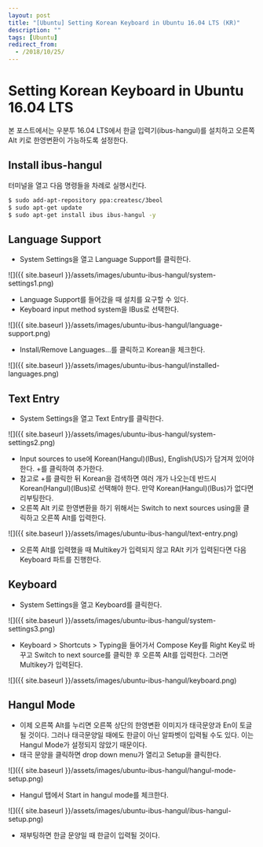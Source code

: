 ```yaml
---
layout: post
title: "[Ubuntu] Setting Korean Keyboard in Ubuntu 16.04 LTS (KR)"
description: ""
tags: [Ubuntu]
redirect_from:
  - /2018/10/25/
---
```


# Setting Korean Keyboard in Ubuntu 16.04 LTS

본 포스트에서는 우분투 16.04 LTS에서 한글 입력기(ibus-hangul)를 설치하고 오른쪽 Alt 키로 한영변환이 가능하도록 설정한다.

## Install ibus-hangul

터미널을 열고 다음 명령들을 차례로 실행시킨다.

```sh
$ sudo add-apt-repository ppa:createsc/3beol
$ sudo apt-get update
$ sudo apt-get install ibus ibus-hangul -y
```

## Language Support

* System Settings을 열고 Language Support를 클릭한다.

![]({{ site.baseurl }}/assets/images/ubuntu-ibus-hangul/system-settings1.png)

* Language Support를 들어갔을 때 설치를 요구할 수 있다.
* Keyboard input method system을 IBus로 선택한다.

![]({{ site.baseurl }}/assets/images/ubuntu-ibus-hangul/language-support.png)

* Install/Remove Languages...를 클릭하고 Korean을 체크한다.

![]({{ site.baseurl }}/assets/images/ubuntu-ibus-hangul/installed-languages.png)

## Text Entry

* System Settings을 열고 Text Entry를 클릭한다.

![]({{ site.baseurl }}/assets/images/ubuntu-ibus-hangul/system-settings2.png)

* Input sources to use에 Korean(Hangul)(IBus), English(US)가 담겨져 있어야 한다. +를 클릭하여 추가한다.
* 참고로 +를 클릭한 뒤 Korean을 검색하면 여러 개가 나오는데 반드시 Korean(Hangul)(IBus)로 선택해야 한다. 만약 Korean(Hangul)(IBus)가 없다면 리부팅한다.
* 오른쪽 Alt 키로 한영변환을 하기 위해서는 Switch to next sources using을 클릭하고 오른쪽 Alt를 입력한다.

![]({{ site.baseurl }}/assets/images/ubuntu-ibus-hangul/text-entry.png)

* 오른쪽 Alt를 입력했을 때 Multikey가 입력되지 않고 RAlt 키가 입력된다면 다음 Keyboard 파트를 진행한다.

## Keyboard

* System Settings을 열고 Keyboard를 클릭한다.

![]({{ site.baseurl }}/assets/images/ubuntu-ibus-hangul/system-settings3.png)

* Keyboard > Shortcuts > Typing을 들어가서 Compose Key를 Right Key로 바꾸고 Switch to next source를 클릭한 후 오른쪽 Alt를 입력한다. 그러면 Multikey가 입력된다.

![]({{ site.baseurl }}/assets/images/ubuntu-ibus-hangul/keyboard.png)

## Hangul Mode

* 이제 오른쪽 Alt를 누리면 오른쪽 상단의 한영변환 이미지가 태극문양과 En이 토글될 것이다. 그러나 태극문양일 때에도 한글이 아닌 알파벳이 입력될 수도 있다. 이는 Hangul Mode가 설정되지 않았기 때문이다.
* 태극 문양을 클릭하면 drop down menu가 열리고 Setup을 클릭한다.

![]({{ site.baseurl }}/assets/images/ubuntu-ibus-hangul/hangul-mode-setup.png)

* Hangul 탭에서 Start in hangul mode를 체크한다.

![]({{ site.baseurl }}/assets/images/ubuntu-ibus-hangul/ibus-hangul-setup.png)

* 재부팅하면 한글 문양일 때 한글이 입력될 것이다.
